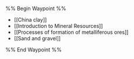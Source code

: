 %% Begin Waypoint %%
- [[China clay]]
- [[Introduction to Mineral Resources]]
- [[Processes of formation of metalliferous ores]]
- [[Sand and gravel]]

%% End Waypoint %%
